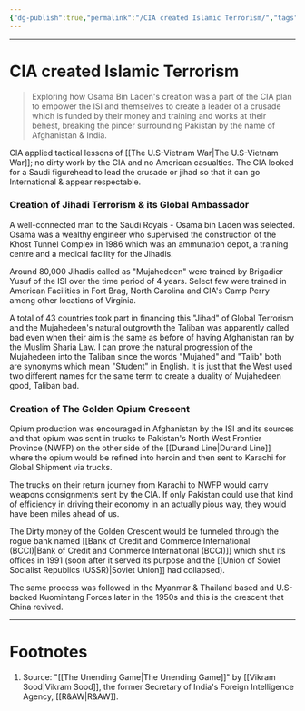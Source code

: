 ```yaml
---
{"dg-publish":true,"permalink":"/CIA created Islamic Terrorism/","tags":["Espionage","Military"]}
---
```



---
# CIA created Islamic Terrorism
> Exploring how Osama Bin Laden's creation was a part of the CIA plan to empower the ISI and themselves to create a leader of a crusade which is funded by their money and training and works at their behest, breaking the pincer surrounding Pakistan by the name of Afghanistan & India. 

CIA applied tactical lessons of [[The U.S-Vietnam War\|The U.S-Vietnam War]]; no dirty work by the CIA and no American casualties. The CIA looked for a Saudi figurehead to lead the crusade or jihad so that it can go International & appear respectable.

### Creation of Jihadi Terrorism & its Global Ambassador
A well-connected man to the Saudi Royals - Osama bin Laden was selected.
Osama was a wealthy engineer who supervised the construction of the Khost Tunnel Complex in 1986 which was an ammunation depot, a training centre and a medical facility for the Jihadis.

Around 80,000 Jihadis called as "Mujahedeen" were trained by Brigadier Yusuf of the ISI over the time period of 4 years. Select few were trained in American Facilities in Fort Brag, North Carolina and CIA's Camp Perry among other locations of Virginia.

A total of 43 countries took part in financing this "Jihad" of Global Terrorism and the Mujahedeen's natural outgrowth the Taliban was apparently called bad even when their aim is the same as before of having Afghanistan ran by the Muslim Sharia Law. 
I can prove the natural progression of the Mujahedeen into the Taliban since the words "Mujahed" and "Talib" both are synonyms which mean "Student" in English. It is just that the West used two different names for the same term to create a duality of Mujahedeen good, Taliban bad.

### Creation of The Golden Opium Crescent
Opium production was encouraged in Afghanistan by the ISI and its sources and that opium was sent in trucks to Pakistan's North West Frontier Province (NWFP) on the other side of the [[Durand Line\|Durand Line]] where the opium would be refined into heroin and then sent to Karachi for Global Shipment via trucks. 

The trucks on their return journey from Karachi to NWFP would carry weapons consignments sent by the CIA. If only Pakistan could use that kind of efficiency in driving their economy in an actually pious way, they would have been miles ahead of us.

The Dirty money of the Golden Crescent would be funneled through the rogue bank named [[Bank of Credit and Commerce International (BCCI)\|Bank of Credit and Commerce International (BCCI)]] which shut its offices in 1991 (soon after it served its purpose and the [[Union of Soviet Socialist Republics (USSR)\|Soviet Union]] had collapsed).

The same process was followed in the Myanmar & Thailand based and U.S-backed Kuomintang Forces later in the 1950s and this is the crescent that China revived.

---
# Footnotes
1. Source: "[[The Unending Game\|The Unending Game]]" by [[Vikram Sood\|Vikram Sood]], the former Secretary of India's Foreign Intelligence Agency, [[R&AW\|R&AW]].